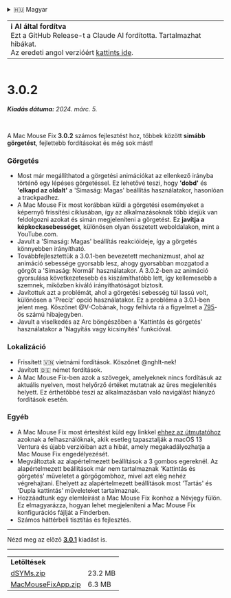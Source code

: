 <details>
<summary>🇭🇺 Magyar</summary>

[🇬🇧 English (GitHub Release)](https://github.com/noah-nuebling/mac-mouse-fix/releases/tag/3.0.2)\
[🇦🇩 Català](https://redirect.macmousefix.com/?target=mmf-release&tag=3.0.2&locale=ca)\
[🇩🇪 Deutsch](https://redirect.macmousefix.com/?target=mmf-release&tag=3.0.2&locale=de)\
[🇪🇸 Español](https://redirect.macmousefix.com/?target=mmf-release&tag=3.0.2&locale=es)\
[🇫🇷 Français](https://redirect.macmousefix.com/?target=mmf-release&tag=3.0.2&locale=fr)\
[🇮🇩 Indonesia](https://redirect.macmousefix.com/?target=mmf-release&tag=3.0.2&locale=id)\
[🇮🇹 Italiano](https://redirect.macmousefix.com/?target=mmf-release&tag=3.0.2&locale=it)\
**🇭🇺 Magyar**\
[🇳🇱 Nederlands](https://redirect.macmousefix.com/?target=mmf-release&tag=3.0.2&locale=nl)\
[🇵🇱 Polski](https://redirect.macmousefix.com/?target=mmf-release&tag=3.0.2&locale=pl)\
[🇧🇷 Português (Brasil)](https://redirect.macmousefix.com/?target=mmf-release&tag=3.0.2&locale=pt-BR)\
[🇵🇹 Português (Portugal)](https://redirect.macmousefix.com/?target=mmf-release&tag=3.0.2&locale=pt-PT)\
[🇷🇴 Română](https://redirect.macmousefix.com/?target=mmf-release&tag=3.0.2&locale=ro)\
[🇸🇪 Svenska](https://redirect.macmousefix.com/?target=mmf-release&tag=3.0.2&locale=sv)\
[🇻🇳 Tiếng Việt](https://redirect.macmousefix.com/?target=mmf-release&tag=3.0.2&locale=vi)\
[🇹🇷 Türkçe](https://redirect.macmousefix.com/?target=mmf-release&tag=3.0.2&locale=tr)\
[🇨🇿 Čeština](https://redirect.macmousefix.com/?target=mmf-release&tag=3.0.2&locale=cs)\
[🇬🇷 Ελληνικά](https://redirect.macmousefix.com/?target=mmf-release&tag=3.0.2&locale=el)\
[🇷🇺 Русский](https://redirect.macmousefix.com/?target=mmf-release&tag=3.0.2&locale=ru)\
[🇺🇦 Українська](https://redirect.macmousefix.com/?target=mmf-release&tag=3.0.2&locale=uk)\
[🇮🇱 עברית](https://redirect.macmousefix.com/?target=mmf-release&tag=3.0.2&locale=he)\
[🇸🇦 العربية](https://redirect.macmousefix.com/?target=mmf-release&tag=3.0.2&locale=ar)\
[🇮🇳 हिन्दी](https://redirect.macmousefix.com/?target=mmf-release&tag=3.0.2&locale=hi)\
[🇹🇭 ไทย](https://redirect.macmousefix.com/?target=mmf-release&tag=3.0.2&locale=th)\
[🇨🇳 中文 (简体)](https://redirect.macmousefix.com/?target=mmf-release&tag=3.0.2&locale=zh-Hans)\
[🇨🇳 中文 (繁體)](https://redirect.macmousefix.com/?target=mmf-release&tag=3.0.2&locale=zh-Hant)\
[🇭🇰 中文（香港)](https://redirect.macmousefix.com/?target=mmf-release&tag=3.0.2&locale=zh-HK)\
[🇯🇵 日本語](https://redirect.macmousefix.com/?target=mmf-release&tag=3.0.2&locale=ja)\
[🇰🇷 한국어](https://redirect.macmousefix.com/?target=mmf-release&tag=3.0.2&locale=ko)\
[Help translate Mac Mouse Fix to different languages!](https://github.com/noah-nuebling/mac-mouse-fix/discussions/731)
</details>
<table align=><td>
<b>ℹ️ AI által fordítva</b><br>
Ezt a GitHub Release-t a Claude AI fordította. Tartalmazhat hibákat.<br>
Az eredeti angol verzióért <a href="https://github.com/noah-nuebling/mac-mouse-fix/releases/tag/3.0.2">kattints ide</a>.
</td></table>

<table></table>

# 3.0.2
***Kiadás dátuma:** 2024. márc. 5.*

<br>

A Mac Mouse Fix **3.0.2** számos fejlesztést hoz, többek között **simább görgetést**, fejlettebb fordításokat és még sok mást!

### Görgetés

- Most már megállíthatod a görgetési animációkat az ellenkező irányba történő egy lépéses görgetéssel. Ez lehetővé teszi, hogy **'dobd'** és **'elkapd az oldalt'** a 'Simaság: Magas' beállítás használatakor, hasonlóan a trackpadhez.
- A Mac Mouse Fix most korábban küldi a görgetési eseményeket a képernyő frissítési ciklusában, így az alkalmazásoknak több idejük van feldolgozni azokat és simán megjeleníteni a görgetést. Ez **javítja a képkockasebességet**, különösen olyan összetett weboldalakon, mint a YouTube.com.
- Javult a 'Simaság: Magas' beállítás reakcióideje, így a görgetés könnyebben irányítható.
- Továbbfejlesztettük a 3.0.1-ben bevezetett mechanizmust, ahol az animáció sebessége gyorsabb lesz, ahogy gyorsabban mozgatod a görgőt a 'Simaság: Normál' használatakor. A 3.0.2-ben az animáció gyorsulása következetesebb és kiszámíthatóbb lett, így kellemesebb a szemnek, miközben kiváló irányíthatóságot biztosít.
- Javítottuk azt a problémát, ahol a görgetési sebesség túl lassú volt, különösen a 'Precíz' opció használatakor. Ez a probléma a 3.0.1-ben jelent meg. Köszönet @V-Cobának, hogy felhívta rá a figyelmet a [795](https://github.com/noah-nuebling/mac-mouse-fix/issues/795)-ös számú hibajegyben.
- Javult a viselkedés az Arc böngészőben a 'Kattintás és görgetés' használatakor a 'Nagyítás vagy kicsinyítés' funkcióval.

### Lokalizáció

- Frissített 🇻🇳 vietnámi fordítások. Köszönet @nghlt-nek!
- Javított 🇩🇪 német fordítások.
- A Mac Mouse Fix-ben azok a szövegek, amelyeknek nincs fordításuk az aktuális nyelven, most helyőrző értéket mutatnak az üres megjelenítés helyett. Ez érthetőbbé teszi az alkalmazásban való navigálást hiányzó fordítások esetén.

### Egyéb

- A Mac Mouse Fix most értesítést küld egy linkkel [ehhez az útmutatóhoz](https://github.com/noah-nuebling/mac-mouse-fix/discussions/861) azoknak a felhasználóknak, akik esetleg tapasztalják a macOS 13 Ventura és újabb verzióiban azt a hibát, amely megakadályozhatja a Mac Mouse Fix engedélyezését.
- Megváltoztak az alapértelmezett beállítások a 3 gombos egereknél. Az alapértelmezett beállítások már nem tartalmaznak 'Kattintás és görgetés' műveletet a görgőgombhoz, mivel azt elég nehéz végrehajtani. Ehelyett az alapértelmezett beállítások most 'Tartás' és 'Dupla kattintás' műveleteket tartalmaznak.
- Hozzáadtunk egy elemleírást a Mac Mouse Fix ikonhoz a Névjegy fülön. Ez elmagyarázza, hogyan lehet megjeleníteni a Mac Mouse Fix konfigurációs fájlját a Finderben.
- Számos háttérbeli tisztítás és fejlesztés.

---

Nézd meg az előző [**3.0.1**](https://redirect.macmousefix.com/?target=mmf-release&tag=3.0.1&locale=hu) kiadást is.

---

<table align="start">
<tr>
    <td colspan=2>
        <b>Letöltések</b>
    </td>
</tr>
<tr>
    <td><a href="https://github.com/noah-nuebling/mac-mouse-fix/releases/download/3.0.2/dSYMs.zip">dSYMs.zip</a></td>
    <td>23.2 MB</td>
</tr>
<tr>
    <td><a href="https://github.com/noah-nuebling/mac-mouse-fix/releases/download/3.0.2/MacMouseFixApp.zip">MacMouseFixApp.zip</a></td>
    <td>6.3 MB</td>
</tr>
</table>